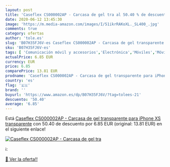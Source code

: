 ```yaml
---
layout: post
title: 'Caseflex CS000002AP - Carcasa de gel tra al 50.40 % de descuento'
date: 2020-06-12 13:45:30
image: 'https://m.media-amazon.com/images/I/51ikrRAKoXL._SL400_.jpg'
comments: true
category: ofertas
author: 'tole.es'
slug: 'B07H35FJ6V-es Caseflex CS000002AP - Carcasa de gel transparente para...'
sku: 'B07H35FJ6V-es'
tags: [ 'Comunicación móvil y accesorios','Electrónica','Móviles','Móviles y smartphones libres','iphone', ]
actualPrice: 6.85 EUR
currency: EUR
price: 6.85
comparePrice: 13.81 EUR
prodname: 'Caseflex CS000002AP - Carcasa de gel transparente para iPhone XS  transparente'
country: 'es'
flag: '🇪🇸'
brand: ''
buyurl: 'https://www.amazon.es/dp/B07H35FJ6V/?tag=tolees-21'
descuento: '50.40'
average: '6.85'
---
```


Está [Caseflex CS000002AP - Carcasa de gel transparente para iPhone XS  transparente](https://www.amazon.es/dp/B07H35FJ6V/?tag=tolees-21) con 50.40 de descuento por 6.85 EUR (original: 13.81 EUR) en el siguiente enlace!

[![Caseflex CS000002AP - Carcasa de gel tra](https://m.media-amazon.com/images/I/51ikrRAKoXL._SL400_.jpg)](https://www.amazon.es/dp/B07H35FJ6V/?tag=tolees-21)

ℹ️:


[🛒 Ver la oferta!!](https://www.amazon.es/dp/B07H35FJ6V/?tag=tolees-21)
